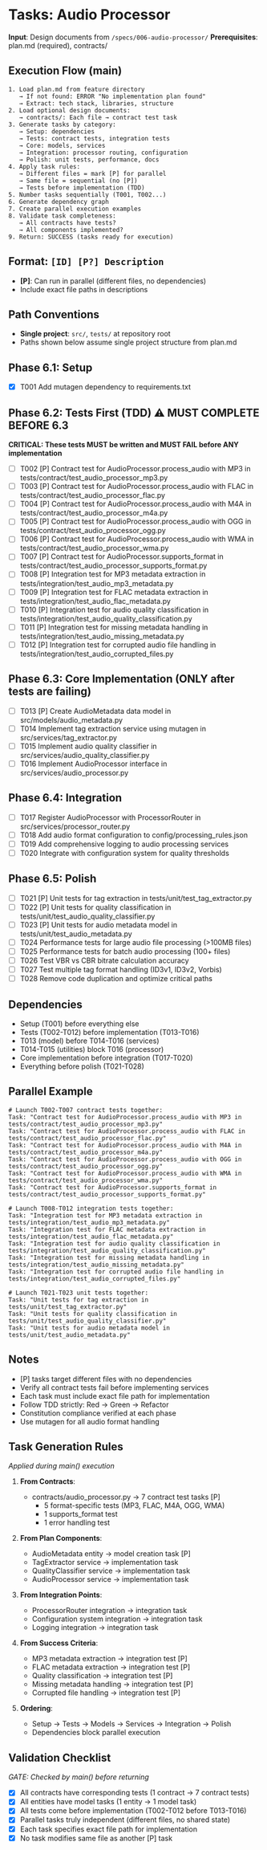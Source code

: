 # Tasks: Audio Processor

**Input**: Design documents from `/specs/006-audio-processor/`
**Prerequisites**: plan.md (required), contracts/

## Execution Flow (main)
```
1. Load plan.md from feature directory
   → If not found: ERROR "No implementation plan found"
   → Extract: tech stack, libraries, structure
2. Load optional design documents:
   → contracts/: Each file → contract test task
3. Generate tasks by category:
   → Setup: dependencies
   → Tests: contract tests, integration tests
   → Core: models, services
   → Integration: processor routing, configuration
   → Polish: unit tests, performance, docs
4. Apply task rules:
   → Different files = mark [P] for parallel
   → Same file = sequential (no [P])
   → Tests before implementation (TDD)
5. Number tasks sequentially (T001, T002...)
6. Generate dependency graph
7. Create parallel execution examples
8. Validate task completeness:
   → All contracts have tests?
   → All components implemented?
9. Return: SUCCESS (tasks ready for execution)
```

## Format: `[ID] [P?] Description`
- **[P]**: Can run in parallel (different files, no dependencies)
- Include exact file paths in descriptions

## Path Conventions
- **Single project**: `src/`, `tests/` at repository root
- Paths shown below assume single project structure from plan.md

## Phase 6.1: Setup
- [x] T001 Add mutagen dependency to requirements.txt

## Phase 6.2: Tests First (TDD) ⚠️ MUST COMPLETE BEFORE 6.3
**CRITICAL: These tests MUST be written and MUST FAIL before ANY implementation**
- [ ] T002 [P] Contract test for AudioProcessor.process_audio with MP3 in tests/contract/test_audio_processor_mp3.py
- [ ] T003 [P] Contract test for AudioProcessor.process_audio with FLAC in tests/contract/test_audio_processor_flac.py
- [ ] T004 [P] Contract test for AudioProcessor.process_audio with M4A in tests/contract/test_audio_processor_m4a.py
- [ ] T005 [P] Contract test for AudioProcessor.process_audio with OGG in tests/contract/test_audio_processor_ogg.py
- [ ] T006 [P] Contract test for AudioProcessor.process_audio with WMA in tests/contract/test_audio_processor_wma.py
- [ ] T007 [P] Contract test for AudioProcessor.supports_format in tests/contract/test_audio_processor_supports_format.py
- [ ] T008 [P] Integration test for MP3 metadata extraction in tests/integration/test_audio_mp3_metadata.py
- [ ] T009 [P] Integration test for FLAC metadata extraction in tests/integration/test_audio_flac_metadata.py
- [ ] T010 [P] Integration test for audio quality classification in tests/integration/test_audio_quality_classification.py
- [ ] T011 [P] Integration test for missing metadata handling in tests/integration/test_audio_missing_metadata.py
- [ ] T012 [P] Integration test for corrupted audio file handling in tests/integration/test_audio_corrupted_files.py

## Phase 6.3: Core Implementation (ONLY after tests are failing)
- [ ] T013 [P] Create AudioMetadata data model in src/models/audio_metadata.py
- [ ] T014 Implement tag extraction service using mutagen in src/services/tag_extractor.py
- [ ] T015 Implement audio quality classifier in src/services/audio_quality_classifier.py
- [ ] T016 Implement AudioProcessor interface in src/services/audio_processor.py

## Phase 6.4: Integration
- [ ] T017 Register AudioProcessor with ProcessorRouter in src/services/processor_router.py
- [ ] T018 Add audio format configuration to config/processing_rules.json
- [ ] T019 Add comprehensive logging to audio processing services
- [ ] T020 Integrate with configuration system for quality thresholds

## Phase 6.5: Polish
- [ ] T021 [P] Unit tests for tag extraction in tests/unit/test_tag_extractor.py
- [ ] T022 [P] Unit tests for quality classification in tests/unit/test_audio_quality_classifier.py
- [ ] T023 [P] Unit tests for audio metadata model in tests/unit/test_audio_metadata.py
- [ ] T024 Performance tests for large audio file processing (>100MB files)
- [ ] T025 Performance tests for batch audio processing (100+ files)
- [ ] T026 Test VBR vs CBR bitrate calculation accuracy
- [ ] T027 Test multiple tag format handling (ID3v1, ID3v2, Vorbis)
- [ ] T028 Remove code duplication and optimize critical paths

## Dependencies
- Setup (T001) before everything else
- Tests (T002-T012) before implementation (T013-T016)
- T013 (model) before T014-T016 (services)
- T014-T015 (utilities) block T016 (processor)
- Core implementation before integration (T017-T020)
- Everything before polish (T021-T028)

## Parallel Example
```
# Launch T002-T007 contract tests together:
Task: "Contract test for AudioProcessor.process_audio with MP3 in tests/contract/test_audio_processor_mp3.py"
Task: "Contract test for AudioProcessor.process_audio with FLAC in tests/contract/test_audio_processor_flac.py"
Task: "Contract test for AudioProcessor.process_audio with M4A in tests/contract/test_audio_processor_m4a.py"
Task: "Contract test for AudioProcessor.process_audio with OGG in tests/contract/test_audio_processor_ogg.py"
Task: "Contract test for AudioProcessor.process_audio with WMA in tests/contract/test_audio_processor_wma.py"
Task: "Contract test for AudioProcessor.supports_format in tests/contract/test_audio_processor_supports_format.py"
```

```
# Launch T008-T012 integration tests together:
Task: "Integration test for MP3 metadata extraction in tests/integration/test_audio_mp3_metadata.py"
Task: "Integration test for FLAC metadata extraction in tests/integration/test_audio_flac_metadata.py"
Task: "Integration test for audio quality classification in tests/integration/test_audio_quality_classification.py"
Task: "Integration test for missing metadata handling in tests/integration/test_audio_missing_metadata.py"
Task: "Integration test for corrupted audio file handling in tests/integration/test_audio_corrupted_files.py"
```

```
# Launch T021-T023 unit tests together:
Task: "Unit tests for tag extraction in tests/unit/test_tag_extractor.py"
Task: "Unit tests for quality classification in tests/unit/test_audio_quality_classifier.py"
Task: "Unit tests for audio metadata model in tests/unit/test_audio_metadata.py"
```

## Notes
- [P] tasks target different files with no dependencies
- Verify all contract tests fail before implementing services
- Each task must include exact file path for implementation
- Follow TDD strictly: Red → Green → Refactor
- Constitution compliance verified at each phase
- Use mutagen for all audio format handling

## Task Generation Rules
*Applied during main() execution*

1. **From Contracts**:
   - contracts/audio_processor.py → 7 contract test tasks [P]
     - 5 format-specific tests (MP3, FLAC, M4A, OGG, WMA)
     - 1 supports_format test
     - 1 error handling test

2. **From Plan Components**:
   - AudioMetadata entity → model creation task [P]
   - TagExtractor service → implementation task
   - QualityClassifier service → implementation task
   - AudioProcessor service → implementation task

3. **From Integration Points**:
   - ProcessorRouter integration → integration task
   - Configuration system integration → integration task
   - Logging integration → integration task

4. **From Success Criteria**:
   - MP3 metadata extraction → integration test [P]
   - FLAC metadata extraction → integration test [P]
   - Quality classification → integration test [P]
   - Missing metadata handling → integration test [P]
   - Corrupted file handling → integration test [P]

5. **Ordering**:
   - Setup → Tests → Models → Services → Integration → Polish
   - Dependencies block parallel execution

## Validation Checklist
*GATE: Checked by main() before returning*

- [x] All contracts have corresponding tests (1 contract → 7 contract tests)
- [x] All entities have model tasks (1 entity → 1 model task)
- [x] All tests come before implementation (T002-T012 before T013-T016)
- [x] Parallel tasks truly independent (different files, no shared state)
- [x] Each task specifies exact file path for implementation
- [x] No task modifies same file as another [P] task
